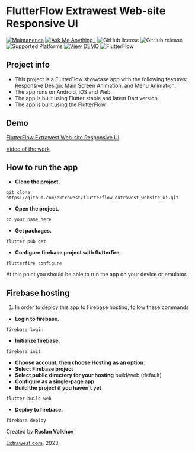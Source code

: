 # FlutterFlow Extrawest Web-site Responsive UI

[![Maintanence](https://img.shields.io/badge/Maintenance-yes-blue.svg)]()
[![Ask Me Anything !](https://img.shields.io/badge/Ask%20me-anything-1abc9c.svg)]()
![GitHub license](https://img.shields.io/github/license/Naereen/StrapDown.js.svg)
![GitHub release](https://img.shields.io/badge/release-v1.0.0-blue)
![Supported Platforms](https://img.shields.io/badge/Platform-Android%20|%20iOS%20|%20Web%20%20-blue.svg?logo=flutter)
[![View DEMO](https://img.shields.io/badge/VIEW-DEMO-lightgreen.svg)](https://volkhov-map.web.app)
![FlutterFlow](https://img.shields.io/badge/FlutterFlow-6E61FA.svg?logo=flutter)

## Project info 
- This project is a FlutterFlow showcase app with the following features: Responsive Design, Main Screen Animation, and Menu Animation.
- The app runs on Android, iOS and Web.
- The app is built using Flutter stable and latest Dart version.
- The app is built using the FlutterFlow

## Demo
[FlutterFlow Extrawest Web-site Responsive UI](https://extrawest-portfolio-web-app-h3r6ii.flutterflow.app/)



[Video of the work](https://github.com/ruslan-volkhov-ew/flutterflow_extrawest_website_ui/assets/129328468/7b1959e6-4937-4a72-b8d4-b2db49b8d780)







## How to run the app
- **Clone the project.**
```shell
git clone https://github.com/extrawest/flutterflow_extrawest_website_ui.git
```
- **Open the project.**
```shell
cd your_name_here
```
- **Get packages.**
```shell
flutter pub get
```
- **Configure firebase project with flutterfire.**
```shell
flutterfire configure
```


At this point you should be able to run the app on your device or emulator.


## Firebase hosting

1. In order to deploy this app to Firebase hosting, follow these commands

- **Login to firebase.**
```shell
firebase login
```
- **Initialize firebase.**
```shell
firebase init
```
- **Choose account, then choose Hosting as an option.**
- **Select Firebase project**
- **Select public directory for your hosting**
build/web (default)
- **Configure as a single-page app**
- **Build the project if you haven't yet**
```shell
flutter build web
```
- **Deploy to firebase.**
```shell
firebase deploy
```


Created by **Ruslan Volkhov**

[Extrawest.com](https://www.extrawest.com), 2023

